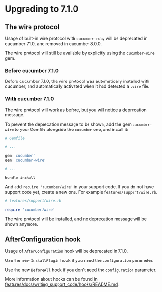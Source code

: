 # Upgrading to 7.1.0

## The wire protocol

Usage of built-in wire protocol with `cucumber-ruby` will be deprecated in cucumber
7.1.0, and removed in cucumber 8.0.0.

The wire protocol will still be available by explicitly using the `cucumber-wire`
gem.

### Before cucumber 7.1.0

Before cucumber 7.1.0, the wire protocol was automatically installed with cucumber,
and automatically activated when it had detected a `.wire` file.

### With cucumber 7.1.0

The wire protocol will work as before, but you will notice a deprecation message.

To prevent the deprecation message to be shown, add the gem `cucumber-wire` to your
Gemfile alongside the `cucumber` one, and install it:

```ruby
# Gemfile

# ...

gem 'cucumber'
gem 'cucumber-wire'

# ...

```
```shell
bundle install
```

And add `require 'cucumber/wire'` in your support code. If you do not have support
code yet, create a new one. For example `features/support/wire.rb`.

```ruby
# features/support/wire.rb

require 'cucumber/wire'
```

The wire protocol will be installed, and no deprecation message will be shown anymore.

## AfterConfiguration hook

Usage of `AfterConfiguration` hook will be deprecated in 7.1.0.

Use the new `InstallPlugin` hook if you need the `configuration` parameter.

Use the new `BeforeAll` hook if you don't need the `configuration` parameter.

More information about hooks can be found in [features/docs/writing_support_code/hooks/README.md](../features/docs/writing_support_code/hooks/README.md).
